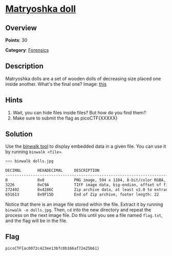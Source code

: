 # [Matryoshka doll](https://play.picoctf.org/practice/challenge/129)

## Overview

**Points**: 30

**Category**: [Forensics](../)

## Description

Matryoshka dolls are a set of wooden dolls of decreasing size placed one inside another. What's the final one? Image: [this](./dolls.jpg)

## Hints

1. Wait, you can hide files inside files? But how do you find them?
2. Make sure to submit the flag as picoCTF{XXXXX}

## Solution

Use the [binwalk tool](https://github.com/ReFirmLabs/binwalk) to display embedded data in a given file. You can use it by running `binwalk <file>`.

```sh
>>> binwalk dolls.jpg

DECIMAL       HEXADECIMAL     DESCRIPTION
--------------------------------------------------------------------------------
0             0x0             PNG image, 594 x 1104, 8-bit/color RGBA, non-interlaced
3226          0xC9A           TIFF image data, big-endian, offset of first image directory: 8
272492        0x4286C         Zip archive data, at least v2.0 to extract, compressed size: 378955, uncompressed size: 383936, name: base_images/2_c.jpg
651613        0x9F15D         End of Zip archive, footer length: 22

```

Notice that there is an image file stored within the file. Extract it by running `binwalk -e dolls.jpg`. Then, `cd` into the new directory and repeat the process on the next image file. Do this until you see a file named `flag.txt`, and the flag will be in the file.

## Flag

`picoCTF{ac0072c423ee13bfc0b166af72e25b61}`
